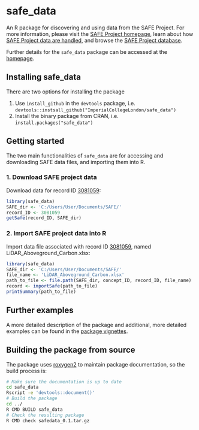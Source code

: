 # safe_data
An R package for discovering and using data from the SAFE Project. For more information, please visit the [SAFE Project homepage](https://www.safeproject.net/), learn about how [SAFE Project data are handled](https://safe-dataset-checker.readthedocs.io/en/latest/), and browse the [SAFE Project database](https://zenodo.org/communities/safe/?page=1&size=20).

Further details for the `safe_data` package can be accessed at the [homepage](https://imperialcollegelondon.github.io/safe_data/index.html).

## Installing safe_data
There are two options for installing the package
1. Use `install_github` in the `devtools` package, i.e. `devtools::instsall_github("ImperialCollegeLondon/safe_data")`
2. Install the binary package from CRAN, i.e. `install.packages("safe_data")`

## Getting started
The two main functionalities of `safe_data` are for accessing and downloading SAFE data files, and importing them into R.

### 1. Download SAFE project data
Download data for record ID [3081059](https://zenodo.org/record/3081059#.XPfX9xZKhhE):
```r
library(safe_data)
SAFE_dir <- 'C:/Users/User/Documents/SAFE/'
record_ID <- 3081059
getSafe(record_ID, SAFE_dir)
```

### 2. Import SAFE project data into R
Import data file associated with record ID [3081059](https://zenodo.org/record/3081059#.XPfX9xZKhhE), named LiDAR_Aboveground_Carbon.xlsx:
```r
library(safe_data)
SAFE_dir <- 'C:/Users/User/Documents/SAFE/'
file_name <- 'LiDAR_Aboveground_Carbon.xlsx'
path_to_file <- file.path(SAFE_dir, concept_ID, record_ID, file_name)
record <- importSafe(path_to_file)
printSummary(path_to_file)
```

## Further examples
A more detailed description of the package and additional, more detailed examples can be found in the [package vignettes](https://imperialcollegelondon.github.io/safe_data/articles/).

## Building the package from source

The package uses [roxygen2](https://cran.r-project.org/web/packages/roxygen2/index.html) to maintain package documentation, so the build process is:

```sh
# Make sure the documentation is up to date
cd safe_data
Rscript -e 'devtools::document()' 
# Build the package
cd ../
R CMD BUILD safe_data
# Check the resulting package 
R CMD check safedata_0.1.tar.gz
```
